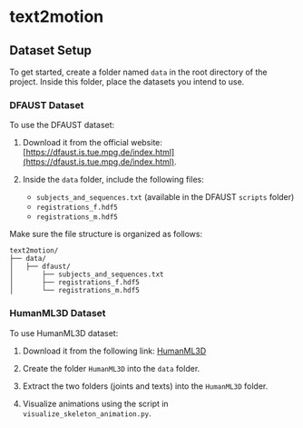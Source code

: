 # text2motion

## Dataset Setup

To get started, create a folder named `data` in the root directory of the project. Inside this folder, place the datasets you intend to use.

### DFAUST Dataset

To use the DFAUST dataset:

1. Download it from the official website: [https://dfaust.is.tue.mpg.de/index.html](https://dfaust.is.tue.mpg.de/index.html).
2. Inside the `data` folder, include the following files:

   * `subjects_and_sequences.txt` (available in the DFAUST `scripts` folder)
   * `registrations_f.hdf5`
   * `registrations_m.hdf5`

Make sure the file structure is organized as follows:

```
text2motion/
├── data/
│   ├── dfaust/
│       ├── subjects_and_sequences.txt
│       ├── registrations_f.hdf5
│       └── registrations_m.hdf5
```

### HumanML3D Dataset

To use HumanML3D dataset:
1. Download it from the following link: [HumanML3D](https://polimi365-my.sharepoint.com/:u:/g/personal/11016435_polimi_it/ERuJYO7DDyRBl7PwChzVZZsBXui5ir0K3pEEb-WHMH_4yA?e=R5rN3g)

2. Create the folder `HumanML3D` into the `data` folder.

3. Extract the two folders (joints and texts) into the `HumanML3D` folder.

4. Visualize animations using the script in `visualize_skeleton_animation.py`.